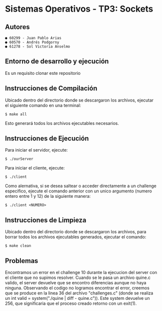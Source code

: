 # Sistemas Operativos - TP3: Sockets
## Autores
    ● 60299 - Juan Pablo Arias
    ● 60570 - Andrés Podgorny
    ● 61278 - Sol Victoria Anselmo
    
## Entorno de desarrollo y ejecución
Es un requisito clonar este repositorio
          
## Instrucciones de Compilación
Ubicado dentro del directorio donde se descargaron los archivos, ejecutar el siguiente comando en una terminal:

    $ make all
    
Esto generará todos los archivos ejecutables necesarios.
## Instrucciones de Ejecución
Para iniciar el servidor, ejecute:

    $ ./ourServer
 
Para iniciar el cliente, ejecute:

    $ ./client
    
Como alernativa, si se desea saltear o acceder directamente a un challenge especifico, ejecute el comando anterior con un unico argumento (numero entero entre 1 y 12)
 de la siguiente manera:

    $ ./client <NUMERO>


## Instrucciones de Limpieza
Ubicado dentro del directorio donde se descargaron los archivos, para borrar todos los archivos ejecutables generados, ejecutar el comando:
    
    $ make clean
    
## Problemas
Encontramos un error en el challenge 10 durante la ejecucion del server con el cliente que no supimos resolver. Cuando se le pasa un archivo quine.c valido, el server
devuelve que se encontro diferencias aunque no haya ninguna.  Observando el codigo no logramos encontrar el error, creemos que se produce en la linea 36 del archivo
"challenges.c" (donde se realiza un int valid = system("./quine | diff - quine.c")). Este system devuelve un 256, que significaria que el proceso creado retorno
con un exit(1).

